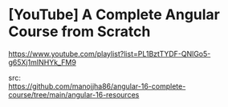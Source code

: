 # [YouTube] A Complete Angular Course from Scratch

https://www.youtube.com/playlist?list=PL1BztTYDF-QNlGo5-g65Xj1mINHYk_FM9


src:  
https://github.com/manojjha86/angular-16-complete-course/tree/main/angular-16-resources
